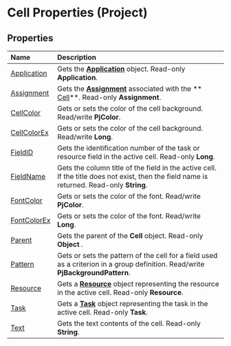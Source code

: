 
# Cell Properties (Project)

## Properties



|**Name**|**Description**|
|:-----|:-----|
| [Application](c6d238cf-390c-c2b4-dc62-75e597d3f2b8.md)|Gets the  **[Application](8eb91712-7784-a102-38c0-19bb056c27e9.md)** object. Read-only **Application**.|
| [Assignment](ac17eff9-d697-dbfa-7968-d61a474690ba.md)|Gets the  **[Assignment](bfb9a505-7818-0a86-9d4b-f19a0ff465d3.md)** associated with the ** [Cell](553c50f1-1288-72b8-e2d2-74b3aee988c9.md)**. Read-only  **Assignment**.|
| [CellColor](30d67933-a9ce-9e57-f7ac-c4af2f485959.md)|Gets or sets the color of the cell background. Read/write  **PjColor**.|
| [CellColorEx](a4ab73b9-0428-3564-6652-51baee12939e.md)|Gets or sets the color of the cell background. Read/write  **Long**.|
| [FieldID](fe7d7a7a-ebc8-4423-31de-48977cc248e1.md)|Gets the identification number of the task or resource field in the active cell. Read-only  **Long**.|
| [FieldName](adcfbe4c-4925-56ad-83bb-c3c16601cc4a.md)|Gets the column title of the field in the active cell. If the title does not exist, then the field name is returned. Read-only  **String**.|
| [FontColor](02c03268-f945-1a27-28fd-025a7dcd6d48.md)|Gets or sets the color of the font. Read/write  **PjColor**. |
| [FontColorEx](3b9761b3-f1e8-9547-7f2f-8065f6646edc.md)|Gets or sets the color of the font. Read/write  **Long**.|
| [Parent](8e2f9a5d-b914-f9e1-b922-ade8fb7ade01.md)|Gets the parent of the  **Cell** object. Read-only **Object** .|
| [Pattern](d1aaabe7-c970-8738-caa4-b222db88fdd0.md)|Gets or sets the pattern of the cell for a field used as a criterion in a group definition. Read/write  **PjBackgroundPattern**.|
| [Resource](17514412-363a-dd2d-f0b5-97b8fb5d41cc.md)|Gets a  **[Resource](eb83ed2f-2415-3f5d-3856-f4451a73a128.md)** object representing the resource in the active cell. Read-only **Resource**.|
| [Task](ba23b56f-e817-1ea3-bed6-b83342c2bded.md)|Gets a  **[Task](bc6bb4a5-95a6-9d1f-3e28-92b9548a544a.md)** object representing the task in the active cell. Read-only **Task**.|
| [Text](015a9f11-6a4e-5c02-cbeb-e9fd398b2f3c.md)|Gets the text contents of the cell. Read-only  **String**.|

